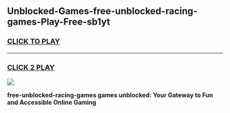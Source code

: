 
## Unblocked-Games-free-unblocked-racing-games-Play-Free-sb1yt
<h3>
<a href="https://premium76.site?title=free-unblocked-racing-games&ref=20A">CLICK TO PLAY</a></h3>
<hr>

<h3>
<a href="https://premium76.site?title=free-unblocked-racing-games&ref=20A">CLICK 2 PLAY</a>
  
</h3>

<a href="https://premium76.site?title=free-unblocked-racing-games&ref=20A"><img src="https://clearcache.store/games.png"></a>


**free-unblocked-racing-games games unblocked: Your Gateway to Fun and Accessible Online Gaming**
